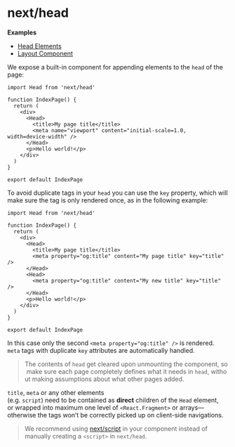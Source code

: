 next/head
=========

**Examples**

-   [Head Elements](https://github.com/vercel/next.js/tree/canary/examples/head-elements)
-   [Layout Component](https://github.com/vercel/next.js/tree/canary/examples/layout-component)

We expose a built-in component for appending elements to the `head` of the page:

    import Head from 'next/head'

    function IndexPage() {
      return (
        <div>
          <Head>
            <title>My page title</title>
            <meta name="viewport" content="initial-scale=1.0, width=device-width" />
          </Head>
          <p>Hello world!</p>
        </div>
      )
    }

    export default IndexPage

To avoid duplicate tags in your `head` you can use the `key` property, which will make sure the tag is only rendered once, as in the following example:

    import Head from 'next/head'

    function IndexPage() {
      return (
        <div>
          <Head>
            <title>My page title</title>
            <meta property="og:title" content="My page title" key="title" />
          </Head>
          <Head>
            <meta property="og:title" content="My new title" key="title" />
          </Head>
          <p>Hello world!</p>
        </div>
      )
    }

    export default IndexPage

In this case only the second `<meta property="og:title" />` is rendered. `meta` tags with duplicate `key` attributes are automatically handled.

> The contents of `head` get cleared upon unmounting the component, so make sure each page completely defines what it needs in `head`, without making assumptions about what other pages added.

`title`, `meta` or any other elements (e.g. `script`) need to be contained as **direct** children of the `Head` element, or wrapped into maximum one level of `<React.Fragment>` or arrays—otherwise the tags won’t be correctly picked up on client-side navigations.

> We recommend using [next/script](/docs/basic-features/script.md) in your component instead of manually creating a `<script>` in `next/head`.
